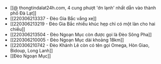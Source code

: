 - [[@ thongtindalat24h.com, 4 cung phượt 'ớn lạnh' nhất dẫn vào thành phố Đà Lạt]]
- [[220306213337 - Đèo Gia Bắc vắng xe]]
- [[220306213219 - Đèo Gia Bắc nhiều khúc hẹp chỉ có một làn cho hai chiều]]
- [[220306213504 - Đèo Ngoạn Mục còn được gọi là Đèo Sông Pha]]
- [[220306210005 - Đèo Ngoạn Mục dài khoảng 18km]]
- [[220306210742 - Đèo Khánh Lê còn có tên gọi Omega, Hòn Giao, Bidoup, Long Lanh]]
- [[Đèo Ngoạn Mục]]

